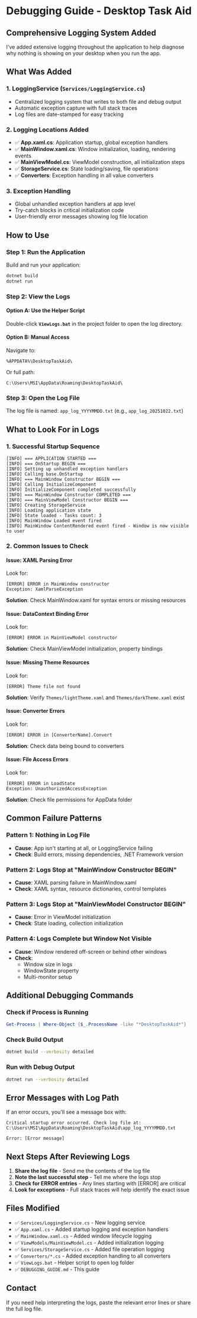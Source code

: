 # Debugging Guide - Desktop Task Aid

## Comprehensive Logging System Added

I've added extensive logging throughout the application to help diagnose why nothing is showing on your desktop when you run the app.

## What Was Added

### 1. **LoggingService** (`Services/LoggingService.cs`)
- Centralized logging system that writes to both file and debug output
- Automatic exception capture with full stack traces
- Log files are date-stamped for easy tracking

### 2. **Logging Locations Added**
- ✅ **App.xaml.cs**: Application startup, global exception handlers
- ✅ **MainWindow.xaml.cs**: Window initialization, loading, rendering events
- ✅ **MainViewModel.cs**: ViewModel construction, all initialization steps
- ✅ **StorageService.cs**: State loading/saving, file operations
- ✅ **Converters**: Exception handling in all value converters

### 3. **Exception Handling**
- Global unhandled exception handlers at app level
- Try-catch blocks in critical initialization code
- User-friendly error messages showing log file location

## How to Use

### Step 1: Run the Application
Build and run your application:
```bash
dotnet build
dotnet run
```

### Step 2: View the Logs

#### Option A: Use the Helper Script
Double-click **`ViewLogs.bat`** in the project folder to open the log directory.

#### Option B: Manual Access
Navigate to:
```
%APPDATA%\DesktopTaskAid\
```
Or full path:
```
C:\Users\MSI\AppData\Roaming\DesktopTaskAid\
```

### Step 3: Open the Log File
The log file is named: `app_log_YYYYMMDD.txt` (e.g., `app_log_20251022.txt`)

## What to Look For in Logs

### 1. **Successful Startup Sequence**
```
[INFO] === APPLICATION STARTED ===
[INFO] === OnStartup BEGIN ===
[INFO] Setting up unhandled exception handlers
[INFO] Calling base.OnStartup
[INFO] === MainWindow Constructor BEGIN ===
[INFO] Calling InitializeComponent
[INFO] InitializeComponent completed successfully
[INFO] === MainWindow Constructor COMPLETED ===
[INFO] === MainViewModel Constructor BEGIN ===
[INFO] Creating StorageService
[INFO] Loading application state
[INFO] State loaded - Tasks count: 3
[INFO] MainWindow Loaded event fired
[INFO] MainWindow ContentRendered event fired - Window is now visible to user
```

### 2. **Common Issues to Check**

#### Issue: XAML Parsing Error
Look for:
```
[ERROR] ERROR in MainWindow constructor
Exception: XamlParseException
```
**Solution**: Check MainWindow.xaml for syntax errors or missing resources

#### Issue: DataContext Binding Error
Look for:
```
[ERROR] ERROR in MainViewModel constructor
```
**Solution**: Check MainViewModel initialization, property bindings

#### Issue: Missing Theme Resources
Look for:
```
[ERROR] Theme file not found
```
**Solution**: Verify `Themes/lightTheme.xaml` and `Themes/darkTheme.xaml` exist

#### Issue: Converter Errors
Look for:
```
[ERROR] ERROR in [ConverterName].Convert
```
**Solution**: Check data being bound to converters

#### Issue: File Access Errors
Look for:
```
[ERROR] ERROR in LoadState
Exception: UnauthorizedAccessException
```
**Solution**: Check file permissions for AppData folder

## Common Failure Patterns

### Pattern 1: Nothing in Log File
- **Cause**: App isn't starting at all, or LoggingService failing
- **Check**: Build errors, missing dependencies, .NET Framework version

### Pattern 2: Logs Stop at "MainWindow Constructor BEGIN"
- **Cause**: XAML parsing failure in MainWindow.xaml
- **Check**: XAML syntax, resource dictionaries, control templates

### Pattern 3: Logs Stop at "MainViewModel Constructor BEGIN"
- **Cause**: Error in ViewModel initialization
- **Check**: State loading, collection initialization

### Pattern 4: Logs Complete but Window Not Visible
- **Cause**: Window rendered off-screen or behind other windows
- **Check**: 
  - Window size in logs
  - WindowState property
  - Multi-monitor setup

## Additional Debugging Commands

### Check if Process is Running
```powershell
Get-Process | Where-Object {$_.ProcessName -like "*DesktopTaskAid*"}
```

### Check Build Output
```bash
dotnet build --verbosity detailed
```

### Run with Debug Output
```bash
dotnet run --verbosity detailed
```

## Error Messages with Log Path

If an error occurs, you'll see a message box with:
```
Critical startup error occurred. Check log file at:
C:\Users\MSI\AppData\Roaming\DesktopTaskAid\app_log_YYYYMMDD.txt

Error: [Error message]
```

## Next Steps After Reviewing Logs

1. **Share the log file** - Send me the contents of the log file
2. **Note the last successful step** - Tell me where the logs stop
3. **Check for ERROR entries** - Any lines starting with [ERROR] are critical
4. **Look for exceptions** - Full stack traces will help identify the exact issue

## Files Modified

- ✅ `Services/LoggingService.cs` - New logging service
- ✅ `App.xaml.cs` - Added startup logging and exception handlers
- ✅ `MainWindow.xaml.cs` - Added window lifecycle logging
- ✅ `ViewModels/MainViewModel.cs` - Added initialization logging
- ✅ `Services/StorageService.cs` - Added file operation logging
- ✅ `Converters/*.cs` - Added exception handling to all converters
- ✅ `ViewLogs.bat` - Helper script to open log folder
- ✅ `DEBUGGING_GUIDE.md` - This guide

## Contact

If you need help interpreting the logs, paste the relevant error lines or share the full log file.
